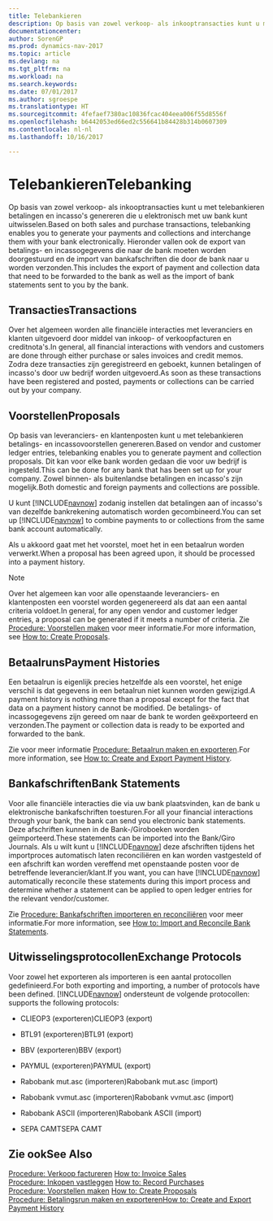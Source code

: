 ```yaml
---
title: Telebankieren
description: Op basis van zowel verkoop- als inkooptransacties kunt u met telebankieren betalingen en incasso's genereren die u elektronisch met uw bank kunt uitwisselen. Hieronder vallen ook de export van betalings- en incassogegevens die naar de bank moeten worden doorgestuurd en de import van bankafschriften die door de bank naar u worden verzonden.
documentationcenter: 
author: SorenGP
ms.prod: dynamics-nav-2017
ms.topic: article
ms.devlang: na
ms.tgt_pltfrm: na
ms.workload: na
ms.search.keywords: 
ms.date: 07/01/2017
ms.author: sgroespe
ms.translationtype: HT
ms.sourcegitcommit: 4fefaef7380ac10836fcac404eea006f55d8556f
ms.openlocfilehash: b6442053ed66ed2c556641b84428b314b0607309
ms.contentlocale: nl-nl
ms.lasthandoff: 10/16/2017

---
```

# <a name="telebanking"></a><span data-ttu-id="c3099-104">Telebankieren</span><span class="sxs-lookup"><span data-stu-id="c3099-104">Telebanking</span></span>
<span data-ttu-id="c3099-105">Op basis van zowel verkoop- als inkooptransacties kunt u met telebankieren betalingen en incasso's genereren die u elektronisch met uw bank kunt uitwisselen.</span><span class="sxs-lookup"><span data-stu-id="c3099-105">Based on both sales and purchase transactions, telebanking enables you to generate your payments and collections and interchange them with your bank electronically.</span></span> <span data-ttu-id="c3099-106">Hieronder vallen ook de export van betalings- en incassogegevens die naar de bank moeten worden doorgestuurd en de import van bankafschriften die door de bank naar u worden verzonden.</span><span class="sxs-lookup"><span data-stu-id="c3099-106">This includes the export of payment and collection data that need to be forwarded to the bank as well as the import of bank statements sent to you by the bank.</span></span>  
  
## <a name="transactions"></a><span data-ttu-id="c3099-107">Transacties</span><span class="sxs-lookup"><span data-stu-id="c3099-107">Transactions</span></span>  
 <span data-ttu-id="c3099-108">Over het algemeen worden alle financiële interacties met leveranciers en klanten uitgevoerd door middel van inkoop- of verkoopfacturen en creditnota's.</span><span class="sxs-lookup"><span data-stu-id="c3099-108">In general, all financial interactions with vendors and customers are done through either purchase or sales invoices and credit memos.</span></span> <span data-ttu-id="c3099-109">Zodra deze transacties zijn geregistreerd en geboekt, kunnen betalingen of incasso's door uw bedrijf worden uitgevoerd.</span><span class="sxs-lookup"><span data-stu-id="c3099-109">As soon as these transactions have been registered and posted, payments or collections can be carried out by your company.</span></span>  
  
## <a name="proposals"></a><span data-ttu-id="c3099-110">Voorstellen</span><span class="sxs-lookup"><span data-stu-id="c3099-110">Proposals</span></span>  
 <span data-ttu-id="c3099-111">Op basis van leveranciers- en klantenposten kunt u met telebankieren betalings- en incassovoorstellen genereren.</span><span class="sxs-lookup"><span data-stu-id="c3099-111">Based on vendor and customer ledger entries, telebanking enables you to generate payment and collection proposals.</span></span> <span data-ttu-id="c3099-112">Dit kan voor elke bank worden gedaan die voor uw bedrijf is ingesteld.</span><span class="sxs-lookup"><span data-stu-id="c3099-112">This can be done for any bank that has been set up for your company.</span></span> <span data-ttu-id="c3099-113">Zowel binnen- als buitenlandse betalingen en incasso's zijn mogelijk.</span><span class="sxs-lookup"><span data-stu-id="c3099-113">Both domestic and foreign payments and collections are possible.</span></span>  
  
 <span data-ttu-id="c3099-114">U kunt [!INCLUDE[navnow](../../includes/navnow_md.md)] zodanig instellen dat betalingen aan of incasso's van dezelfde bankrekening automatisch worden gecombineerd.</span><span class="sxs-lookup"><span data-stu-id="c3099-114">You can set up [!INCLUDE[navnow](../../includes/navnow_md.md)] to combine payments to or collections from the same bank account automatically.</span></span>  
  
 <span data-ttu-id="c3099-115">Als u akkoord gaat met het voorstel, moet het in een betaalrun worden verwerkt.</span><span class="sxs-lookup"><span data-stu-id="c3099-115">When a proposal has been agreed upon, it should be processed into a payment history.</span></span>  
  
> [!NOTE]  
>  <span data-ttu-id="c3099-116">Over het algemeen kan voor alle openstaande leveranciers- en klantenposten een voorstel worden gegenereerd als dat aan een aantal criteria voldoet.</span><span class="sxs-lookup"><span data-stu-id="c3099-116">In general, for any open vendor and customer ledger entries, a proposal can be generated if it meets a number of criteria.</span></span> <span data-ttu-id="c3099-117">Zie [Procedure: Voorstellen maken](how-to-create-proposals.md) voor meer informatie.</span><span class="sxs-lookup"><span data-stu-id="c3099-117">For more information, see [How to: Create Proposals](how-to-create-proposals.md).</span></span>  
  
## <a name="payment-histories"></a><span data-ttu-id="c3099-118">Betaalruns</span><span class="sxs-lookup"><span data-stu-id="c3099-118">Payment Histories</span></span>  
 <span data-ttu-id="c3099-119">Een betaalrun is eigenlijk precies hetzelfde als een voorstel, het enige verschil is dat gegevens in een betaalrun niet kunnen worden gewijzigd.</span><span class="sxs-lookup"><span data-stu-id="c3099-119">A payment history is nothing more than a proposal except for the fact that data on a payment history cannot be modified.</span></span> <span data-ttu-id="c3099-120">De betalings- of incassogegevens zijn gereed om naar de bank te worden geëxporteerd en verzonden.</span><span class="sxs-lookup"><span data-stu-id="c3099-120">The payment or collection data is ready to be exported and forwarded to the bank.</span></span>  
  
 <span data-ttu-id="c3099-121">Zie voor meer informatie [Procedure: Betaalrun maken en exporteren](how-to-create-and-export-payment-history.md).</span><span class="sxs-lookup"><span data-stu-id="c3099-121">For more information, see [How to: Create and Export Payment History](how-to-create-and-export-payment-history.md).</span></span>  
  
## <a name="bank-statements"></a><span data-ttu-id="c3099-122">Bankafschriften</span><span class="sxs-lookup"><span data-stu-id="c3099-122">Bank Statements</span></span>  
 <span data-ttu-id="c3099-123">Voor alle financiële interacties die via uw bank plaatsvinden, kan de bank u elektronische bankafschriften toesturen.</span><span class="sxs-lookup"><span data-stu-id="c3099-123">For all your financial interactions through your bank, the bank can send you electronic bank statements.</span></span> <span data-ttu-id="c3099-124">Deze afschriften kunnen in de Bank-/Giroboeken worden geïmporteerd.</span><span class="sxs-lookup"><span data-stu-id="c3099-124">These statements can be imported into the Bank/Giro Journals.</span></span> <span data-ttu-id="c3099-125">Als u wilt kunt u [!INCLUDE[navnow](../../includes/navnow_md.md)] deze afschriften tijdens het importproces automatisch laten reconciliëren en kan worden vastgesteld of een afschrift kan worden vereffend met openstaande posten voor de betreffende leverancier/klant.</span><span class="sxs-lookup"><span data-stu-id="c3099-125">If you want, you can have [!INCLUDE[navnow](../../includes/navnow_md.md)] automatically reconcile these statements during this import process and determine whether a statement can be applied to open ledger entries for the relevant vendor/customer.</span></span>  
  
 <span data-ttu-id="c3099-126">Zie [Procedure: Bankafschriften importeren en reconciliëren](how-to-import-and-reconcile-bank-statements.md) voor meer informatie.</span><span class="sxs-lookup"><span data-stu-id="c3099-126">For more information, see [How to: Import and Reconcile Bank Statements](how-to-import-and-reconcile-bank-statements.md).</span></span>  
  
## <a name="exchange-protocols"></a><span data-ttu-id="c3099-127">Uitwisselingsprotocollen</span><span class="sxs-lookup"><span data-stu-id="c3099-127">Exchange Protocols</span></span>  
 <span data-ttu-id="c3099-128">Voor zowel het exporteren als importeren is een aantal protocollen gedefinieerd.</span><span class="sxs-lookup"><span data-stu-id="c3099-128">For both exporting and importing, a number of protocols have been defined.</span></span> [!INCLUDE[navnow](../../includes/navnow_md.md)]<span data-ttu-id="c3099-129"> ondersteunt de volgende protocollen:</span><span class="sxs-lookup"><span data-stu-id="c3099-129"> supports the following protocols:</span></span>  
  
-   <span data-ttu-id="c3099-130">CLIEOP3 (exporteren)</span><span class="sxs-lookup"><span data-stu-id="c3099-130">CLIEOP3 (export)</span></span>  
  
-   <span data-ttu-id="c3099-131">BTL91 (exporteren)</span><span class="sxs-lookup"><span data-stu-id="c3099-131">BTL91 (export)</span></span>  
  
-   <span data-ttu-id="c3099-132">BBV (exporteren)</span><span class="sxs-lookup"><span data-stu-id="c3099-132">BBV (export)</span></span>  
  
-   <span data-ttu-id="c3099-133">PAYMUL (exporteren)</span><span class="sxs-lookup"><span data-stu-id="c3099-133">PAYMUL (export)</span></span>  
  
-   <span data-ttu-id="c3099-134">Rabobank mut.asc (importeren)</span><span class="sxs-lookup"><span data-stu-id="c3099-134">Rabobank mut.asc (import)</span></span>  
  
-   <span data-ttu-id="c3099-135">Rabobank vvmut.asc (importeren)</span><span class="sxs-lookup"><span data-stu-id="c3099-135">Rabobank vvmut.asc (import)</span></span>  
  
-   <span data-ttu-id="c3099-136">Rabobank ASCII (importeren)</span><span class="sxs-lookup"><span data-stu-id="c3099-136">Rabobank ASCII (import)</span></span>  
  
-   <span data-ttu-id="c3099-137">SEPA CAMT</span><span class="sxs-lookup"><span data-stu-id="c3099-137">SEPA CAMT</span></span>  
  
## <a name="see-also"></a><span data-ttu-id="c3099-138">Zie ook</span><span class="sxs-lookup"><span data-stu-id="c3099-138">See Also</span></span>  
 <span data-ttu-id="c3099-139">[Procedure: Verkoop factureren](how-to-invoice-sales.md) </span><span class="sxs-lookup"><span data-stu-id="c3099-139">[How to: Invoice Sales](how-to-invoice-sales.md) </span></span>  
 <span data-ttu-id="c3099-140">[Procedure: Inkopen vastleggen](how-to-record-purchases.md) </span><span class="sxs-lookup"><span data-stu-id="c3099-140">[How to: Record Purchases](how-to-record-purchases.md) </span></span>  
 <span data-ttu-id="c3099-141">[Procedure: Voorstellen maken](how-to-create-proposals.md) </span><span class="sxs-lookup"><span data-stu-id="c3099-141">[How to: Create Proposals](how-to-create-proposals.md) </span></span>  
 [<span data-ttu-id="c3099-142">Procedure: Betalingsrun maken en exporteren</span><span class="sxs-lookup"><span data-stu-id="c3099-142">How to: Create and Export Payment History</span></span>](how-to-create-and-export-payment-history.md)
